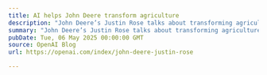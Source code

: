 ```yaml
---
title: AI helps John Deere transform agriculture
description: "John Deere’s Justin Rose talks about transforming agriculture with AI and shares how the company is scaling innovation to help farmers work smarter, more efficiently, and sustainably."
summary: "John Deere’s Justin Rose talks about transforming agriculture with AI and shares how the company is scaling innovation to help farmers work smarter, more efficiently, and sustainably."
pubDate: Tue, 06 May 2025 00:00:00 GMT
source: OpenAI Blog
url: https://openai.com/index/john-deere-justin-rose

---
```


